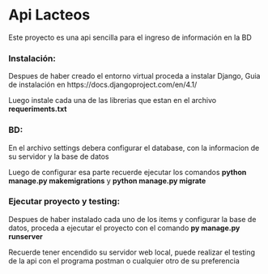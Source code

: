# Api Lacteos
Este proyecto es una api sencilla para el ingreso de información en la BD

<h3 align="left">Instalación:</h3>
<p align="left">Despues de haber creado el entorno virtual proceda a instalar Django, Guia de instalación en https://docs.djangoproject.com/en/4.1/</p>
<p align="left">Luego instale cada una de las librerias que estan en el archivo <b>requeriments.txt</b></p>

<h3 align="left">BD:</h3>
<p align="left">En el archivo settings debera configurar el database, con la informacion de su servidor y la base de datos</p>
<p align="left">Luego de configurar esa parte recuerde ejecutar los comandos <b>python manage.py makemigrations</b> y <b>python manage.py migrate</b> </p>

<h3 align="left">Ejecutar proyecto y testing:</h3>
<p align="left">Despues de haber instalado cada uno de los items y configurar la base de datos, proceda a ejecutar el proyecto con el comando <b>py manage.py runserver</b></p>
<p align="left">Recuerde tener encendido su servidor web local, puede realizar el testing de la api con el programa postman o cualquier otro de su preferencia</p>

